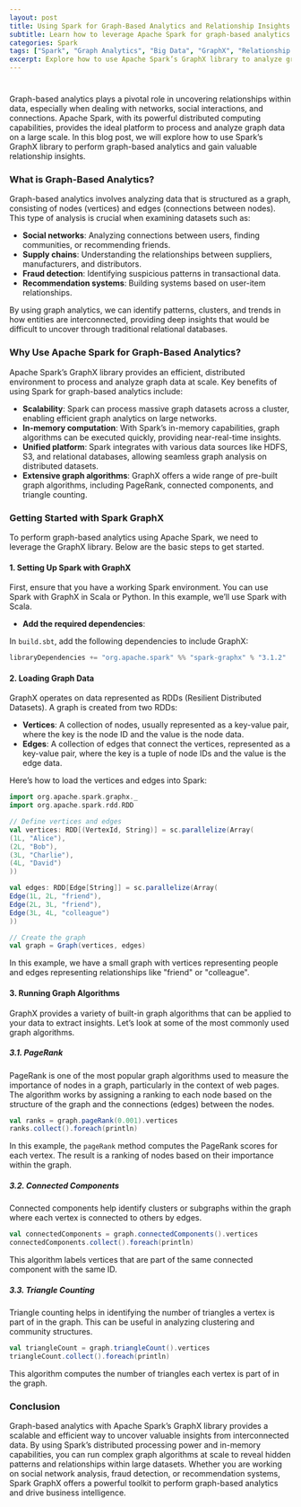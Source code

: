 ```yaml
---
layout: post
title: Using Spark for Graph-Based Analytics and Relationship Insights
subtitle: Learn how to leverage Apache Spark for graph-based analytics to uncover relationship insights in large datasets.
categories: Spark
tags: ["Spark", "Graph Analytics", "Big Data", "GraphX", "Relationship Insights"]
excerpt: Explore how to use Apache Spark’s GraphX library to analyze graph data, uncover relationships, and extract valuable insights for your business.
---
```


#

Graph-based analytics plays a pivotal role in uncovering relationships within data, especially when dealing with networks, social interactions, and connections. Apache Spark, with its powerful distributed computing capabilities, provides the ideal platform to process and analyze graph data on a large scale. In this blog post, we will explore how to use Spark’s GraphX library to perform graph-based analytics and gain valuable relationship insights.

### What is Graph-Based Analytics?

Graph-based analytics involves analyzing data that is structured as a graph, consisting of nodes (vertices) and edges (connections between nodes). This type of analysis is crucial when examining datasets such as:

- **Social networks**: Analyzing connections between users, finding communities, or recommending friends.
- **Supply chains**: Understanding the relationships between suppliers, manufacturers, and distributors.
- **Fraud detection**: Identifying suspicious patterns in transactional data.
- **Recommendation systems**: Building systems based on user-item relationships.

By using graph analytics, we can identify patterns, clusters, and trends in how entities are interconnected, providing deep insights that would be difficult to uncover through traditional relational databases.

### Why Use Apache Spark for Graph-Based Analytics?

Apache Spark’s GraphX library provides an efficient, distributed environment to process and analyze graph data at scale. Key benefits of using Spark for graph-based analytics include:

- **Scalability**: Spark can process massive graph datasets across a cluster, enabling efficient graph analytics on large networks.
- **In-memory computation**: With Spark’s in-memory capabilities, graph algorithms can be executed quickly, providing near-real-time insights.
- **Unified platform**: Spark integrates with various data sources like HDFS, S3, and relational databases, allowing seamless graph analysis on distributed datasets.
- **Extensive graph algorithms**: GraphX offers a wide range of pre-built graph algorithms, including PageRank, connected components, and triangle counting.

### Getting Started with Spark GraphX

To perform graph-based analytics using Apache Spark, we need to leverage the GraphX library. Below are the basic steps to get started.

#### 1. Setting Up Spark with GraphX

First, ensure that you have a working Spark environment. You can use Spark with GraphX in Scala or Python. In this example, we’ll use Spark with Scala.

- **Add the required dependencies**:

In `build.sbt`, add the following dependencies to include GraphX:

```scala
libraryDependencies += "org.apache.spark" %% "spark-graphx" % "3.1.2"
```

#### 2. Loading Graph Data

GraphX operates on data represented as RDDs (Resilient Distributed Datasets). A graph is created from two RDDs:
- **Vertices**: A collection of nodes, usually represented as a key-value pair, where the key is the node ID and the value is the node data.
- **Edges**: A collection of edges that connect the vertices, represented as a key-value pair, where the key is a tuple of node IDs and the value is the edge data.

Here’s how to load the vertices and edges into Spark:

```scala
import org.apache.spark.graphx._
import org.apache.spark.rdd.RDD

// Define vertices and edges
val vertices: RDD[(VertexId, String)] = sc.parallelize(Array(
(1L, "Alice"),
(2L, "Bob"),
(3L, "Charlie"),
(4L, "David")
))

val edges: RDD[Edge[String]] = sc.parallelize(Array(
Edge(1L, 2L, "friend"),
Edge(2L, 3L, "friend"),
Edge(3L, 4L, "colleague")
))

// Create the graph
val graph = Graph(vertices, edges)
```

In this example, we have a small graph with vertices representing people and edges representing relationships like "friend" or "colleague".

#### 3. Running Graph Algorithms

GraphX provides a variety of built-in graph algorithms that can be applied to your data to extract insights. Let’s look at some of the most commonly used graph algorithms.

##### 3.1. PageRank

PageRank is one of the most popular graph algorithms used to measure the importance of nodes in a graph, particularly in the context of web pages. The algorithm works by assigning a ranking to each node based on the structure of the graph and the connections (edges) between the nodes.

```scala
val ranks = graph.pageRank(0.001).vertices
ranks.collect().foreach(println)
```

In this example, the `pageRank` method computes the PageRank scores for each vertex. The result is a ranking of nodes based on their importance within the graph.

##### 3.2. Connected Components

Connected components help identify clusters or subgraphs within the graph where each vertex is connected to others by edges.

```scala
val connectedComponents = graph.connectedComponents().vertices
connectedComponents.collect().foreach(println)
```

This algorithm labels vertices that are part of the same connected component with the same ID.

##### 3.3. Triangle Counting

Triangle counting helps in identifying the number of triangles a vertex is part of in the graph. This can be useful in analyzing clustering and community structures.

```scala
val triangleCount = graph.triangleCount().vertices
triangleCount.collect().foreach(println)
```

This algorithm computes the number of triangles each vertex is part of in the graph.

### Conclusion

Graph-based analytics with Apache Spark’s GraphX library provides a scalable and efficient way to uncover valuable insights from interconnected data. By using Spark’s distributed processing power and in-memory capabilities, you can run complex graph algorithms at scale to reveal hidden patterns and relationships within large datasets. Whether you are working on social network analysis, fraud detection, or recommendation systems, Spark GraphX offers a powerful toolkit to perform graph-based analytics and drive business intelligence.
